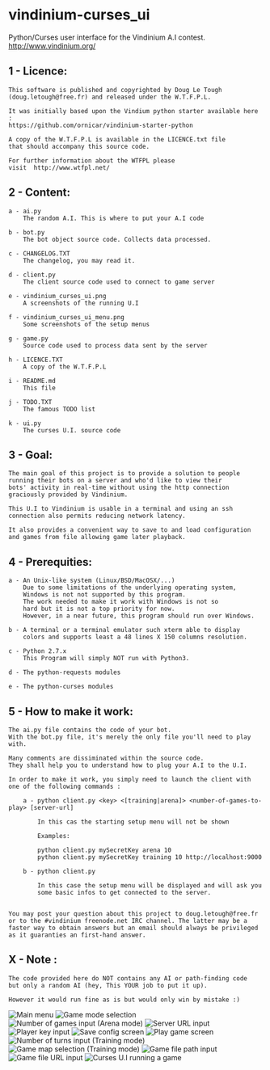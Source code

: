 vindinium-curses_ui
===================

Python/Curses user interface for the Vindinium A.I contest.
http://www.vindinium.org/


1 - Licence:
------------
    This software is published and copyrighted by Doug Le Tough 
    (doug.letough@free.fr) and released under the W.T.F.P.L.
    
    It was initially based upon the Vindium python starter available here :
    https://github.com/ornicar/vindinium-starter-python
    
    A copy of the W.T.F.P.L is available in the LICENCE.txt file 
    that should accompany this source code.

    For further information about the WTFPL please
    visit  http://www.wtfpl.net/


2 - Content:
------------

    a - ai.py
        The random A.I. This is where to put your A.I code
        
    b - bot.py                        
        The bot object source code. Collects data processed.
        
    c - CHANGELOG.TXT
        The changelog, you may read it.
        
    d - client.py
        The client source code used to connect to game server
        
    e - vindinium_curses_ui.png
        A screenshots of the running U.I
        
    f - vindinium_curses_ui_menu.png
        Some screenshots of the setup menus
    
    g - game.py
        Source code used to process data sent by the server
    
    h - LICENCE.TXT
        A copy of the W.T.F.P.L
    
    i - README.md 
        This file
    
    j - TODO.TXT
        The famous TODO list
    
    k - ui.py
        The curses U.I. source code


3 - Goal:
-----------------

    The main goal of this project is to provide a solution to people 
    running their bots on a server and who'd like to view their 
    bots' activity in real-time without using the http connection 
    graciously provided by Vindinium.

    This U.I to Vindinium is usable in a terminal and using an ssh 
    connection also permits reducing network latency.
    
    It also provides a convenient way to save to and load configuration 
    and games from file allowing game later playback.


4 - Prerequities:
-----------------

    a - An Unix-like system (Linux/BSD/MacOSX/...)
        Due to some limitations of the underlying operating system, 
        Windows is not not supported by this program.
        The work needed to make it work with Windows is not so
        hard but it is not a top priority for now.
        However, in a near future, this program should run over Windows.
       
    b - A terminal or a terminal emulator such xterm able to display 
        colors and supports least a 48 lines X 150 columns resolution.

    c - Python 2.7.x
        This Program will simply NOT run with Python3.
        
    d - The python-requests modules
    
    e - The python-curses modules


5 - How to make it work:
------------------------

    The ai.py file contains the code of your bot.
    With the bot.py file, it's merely the only file you'll need to play with.

    Many comments are dissiminated within the source code. 
    They shall help you to understand how to plug your A.I to the U.I.

    In order to make it work, you simply need to launch the client with 
    one of the following commands :
        
        a - python client.py <key> <[training|arena]> <number-of-games-to-play> [server-url]
        
            In this cas the starting setup menu will not be shown
            
            Examples:
            
            python client.py mySecretKey arena 10
            python client.py mySecretKey training 10 http://localhost:9000
            
        b - python client.py
        
            In this case the setup menu will be displayed and will ask you
            some basic infos to get connected to the server.


    You may post your question about this project to doug.letough@free.fr 
    or to the #vindinium freenode.net IRC channel. The latter may be a 
    faster way to obtain answers but an email should always be privileged 
    as it guaranties an first-hand answer.


X - Note :
----------

    The code provided here do NOT contains any AI or path-finding code 
    but only a random AI (hey, This YOUR job to put it up). 
    
    However it would run fine as is but would only win by mistake :)   




![Main menu](screenshots/01.png)
![Game mode selection](screenshots/02.png)
![Number of games input (Arena mode)](screenshots/03.png)
![Server URL input](screenshots/04.png)
![Player key input](screenshots/05.png)
![Save config screen](screenshots/06.png)
![Play game screen](screenshots/07.png)
![Number of turns input (Training mode)](screenshots/08.png)
![Game map selection (Training mode)](screenshots/09.png)
![Game file path input](screenshots/10.png)
![Game file URL input](screenshots/11.png)
![Curses U.I running a game](screenshots/vindinium_curses_ui.png)
